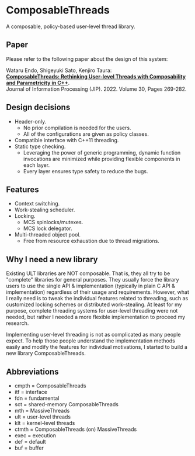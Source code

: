 
# ComposableThreads

A composable, policy-based user-level thread library.

## Paper

Please refer to the following paper about the design of this system:

Wataru Endo, Shigeyuki Sato, Kenjiro Taura:  
__[ComposableThreads: Rethinking User-level Threads with Composability and Parametricity in C++](https://doi.org/10.2197/ipsjjip.30.269)__.  
Journal of Information Processing (JIP). 2022. Volume 30, Pages 269-282.  

## Design decisions

- Header-only.
    - No prior compilation is needed for the users.
    - All of the configurations are given as policy classes.
- Compatible interface with C++11 threading.
- Static type checking.
    - Leveraging the power of generic programming,
      dynamic function invocations are minimized
      while providing flexible components in each layer.
    - Every layer ensures type safety to reduce the bugs.

## Features

- Context switching.
- Work-stealing scheduler.
- Locking.
    - MCS spinlocks/mutexes.
    - MCS lock delegator.
- Multi-threaded object pool.
    - Free from resource exhaustion due to thread migrations.

## Why I need a new library

Existing ULT libraries are NOT composable.
That is, they all try to be "complete" libraries for general purposes.
They usually force the library users to use the single API & implementation
(typically in plain C API & implementation) regardless of their usage and requirements.
However, what I really need is to tweak the individual features
related to threading, such as customized locking schemes or distributed work-stealing.
At least for my purpose, complete threading systems for user-level threading were not needed,
but rather I needed a more flexible implementation to proceed my research.

Implementing user-level threading is not as complicated as many people expect.
To help those people understand the implementation methods easily
and modify the features for individual motivations,
I started to build a new library ComposableThreads.


## Abbreviations

- cmpth = ComposableThreads
- itf = interface
- fdn = fundamental
- sct = shared-memory ComposableThreads
- mth = MassiveThreads
- ult = user-level threads
- klt = kernel-level threads
- ctmth = ComposableThreads (on) MassiveThreads
- exec = execution
- def = default
- buf = buffer

